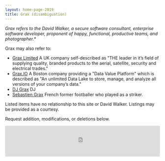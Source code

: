 ```yaml
---
layout: home-page-2019
title: Grax (disambiguation)
---
```


*Grax refers to the David Walker, a secure software consultant, enterprise software
developer, proponent of happy, functional, productive teams, and photographer.**

Grax may also refer to:

* [Grax Limited](https://www.grax.co.uk/) A UK company self-described as "THE leader in it’s field of supplying quality, branded products to the aerial, satellite, security and electrical trades."
* [Grax.IO](https://www.grax.io/) A Boston company providing a "Data Value Platform" which is described as "An unlimited Data Lake to store, manage, and analyze all versions of your company’s data."
* [DJ Grax](https://open.spotify.com/artist/3bRhKwLooTSjvjKMD3WxWs) DJ
* [Sebastien Grax](https://en.wikipedia.org/wiki/S%C3%A9bastien_Grax) French former footballer who played as a striker.

Listed items have no relationship to this site or David Walker. 
Listings may be provided as a courtesy.

Request addition, modifications, or deletions 
below.

<iframe src="https://docs.google.com/forms/d/e/1FAIpQLScL2VDazA_3aBQiJuEigBCrxrELkA9sIU5VjNLNN0hX0R3Mjg/viewform?embedded=true" width="100%" height="100" frameborder="0" marginheight="0" marginwidth="0">Loading…</iframe>
